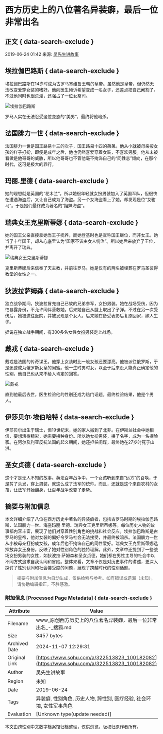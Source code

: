 # 西方历史上的八位著名异装癖，最后一位非常出名

## 正文 { data-search-exclude }


2019-06-24 01:42 来源: [吴先生讲故事](https://www.sohu.com/a/322513823_100182082)

## 埃拉伽巴路斯 { data-search-exclude }

埃拉伽巴路斯在14岁时成为古罗马塞维鲁王朝的皇帝。虽然他是皇帝，但仍然无法改变爱穿女装的嗜好。他向医生倾诉希望变成一名女子，还差点把自己阉割了。不过他同时也很荒淫，还强占了一位女祭司。

![埃拉伽巴路斯](http://5b0988e595225.cdn.sohucs.com/images/20190624/088ed0f47a6544d8be7f388bd7191e88.jpeg)

罗马人实在无法忍受这位变态的“美男”，最终将他暗杀。

## 法国腓力一世 { data-search-exclude }

法国腓力一世是国王路易十三的次子，国王路易十四的弟弟。他从小就被母亲按女孩的样子打扮，即便是成年之后，他也仍然喜爱穿着女装，不喜欢男服。他从未被看做是他哥哥的威胁，所以他哥哥也不管他毫不掩饰自己的“同性恋”倾向，在那个时代，这可是极大的罪行。

## 玛丽.里德 { data-search-exclude }

她的理想就是英国的“花木兰”。所以她很年轻就女扮男装加入了英国军队，但很快在遭遇海盗后，又让自己成为了海盗。另一个女海盗看上了她，却发现是位“女驸马”。于是她们最终成为著名的“姐妹海盗”。

## 瑞典女王克里斯蒂娜 { data-search-exclude }

她的国王父亲直接拿她当王子抚养，而她登基时也是宣称国王继位，而非女王。她当了十年国王，却从心底里认为“国家不该由女人统治”。所以她后来放弃了王位，并离开了瑞典。

![瑞典女王克里斯蒂娜](http://5b0988e595225.cdn.sohucs.com/images/20190624/24dfbf52c09c4353887dbfe17a77837a.jpeg)

克里斯蒂娜后来信奉了天主教，并前往罗马。她是仅有的两名被埋葬在罗马圣彼得教堂的女性之一。

## 狄波拉萨姆森 { data-search-exclude }

独立战争期间，狄波拉冒充自己已故的兄弟参军，女扮男装。她在战场受伤，因为怕暴露身份，不允许同伴营救她。后来她自己从腿上取出了子弹。不过在另一次受伤后，她被送往医院，并被发现是个女人。后来她在备受表彰后复原回家，嫁人生子。

据说在独立战争期间，有300多名女性女扮男装走上战场。

## 戴戎 { data-search-exclude }

戴戎是法国的传奇谍王。他穿上女装时比一般女孩还要漂亮。他被派往俄罗斯，于是迅速成为俄罗斯女皇的闺蜜。他一生时男时女，以至于后来没人能真正确定他的性别，他自己也从来不给人肯定的回答。

![戴戎](http://5b0988e595225.cdn.sohucs.com/images/20190624/13a46b76774f4daa9e03665586f52d45.jpeg)

直到他最后去世，医生检验他的性别还成为热门话题。最终检验结果，他是个男人。

## 伊莎贝尔·埃伯哈特 { data-search-exclude }

伊莎贝尔出生于瑞士，但19世纪末，她的家人搬到了北非。在伊斯兰社会中她相信，要想活得精彩，她需要换种身份。所以她女扮男装，换了名字，成为一名探险家。在阿尔及利亚反抗法国的起义期间，她还担任间谍，最终她在27岁时死于山洪。

## 圣女贞德 { data-search-exclude }

这个才是无人不知的故事。英法百年战争中，一个女孩听到来自“远方”的召唤，于是剪了头发，穿上男装，就这么成了法军的统帅。而且，还就是这个来自农村的女孩，让法军开始翻身，让百年战争改变了走势。

## 摘要与附加信息

<!-- tcd_abstract -->
本文详细介绍了八位在西方历史中著名的异装癖者，包括古罗马时期的埃拉伽巴路斯、法国腓力一世、海盗玛丽·里德、瑞典女王克里斯蒂娜等。每位历史人物的故事都内容丰富，展现了他们对穿着性别角色的挑战和社会反应。埃拉伽巴路斯是古罗马的皇帝，他对女装的偏好令罗马社会无法接受，并最终被暗杀。法国腓力一世从小被母亲打扮成女孩，成年后也不掩饰自己的同性爱好。瑞典女王克里斯蒂娜选择放弃女王身份，反映了她对性别角色的独特理解。此外，文章中还提到了一些战场女扮男装的女性，如狄波拉·萨姆森和圣女贞德，她们都在男性主导的社会中以不同方式追求自我认同和冒险。整体来看，文章不仅是对历史事件的讲述，更深入探讨了性别认同和社会接受度的问题，展现了跨越时代的性别话题。
<!-- tcd_abstract_end -->

> 摘要与附加信息为自动生成，仅供检索与参考。如有错误或遗漏（未知），请协助编辑指正，不胜感激。

### 附加信息 [Processed Page Metadata] { data-search-exclude }

| Attribute       | Value                                  |
|-----------------|----------------------------------------|
| Filename        | www_原创西方历史上的八位著名异装癖，最后一位非常出名_-_搜狐.md                             |
| Size            | 3457 bytes                           |
| Archived Date   | 2024-11-07 12:29:31                             |
| Original Link   | [https://www.sohu.com/a/322513823_100182082](https://www.sohu.com/a/322513823_100182082)                       |
| Author          | 吴先生讲故事                               |
| Region          | 未知                               |
| Date            | 2019-06-24                                 |
| Tags            | 异装癖, 性别角色, 历史人物, 跨性别, 医疗经验, 社会环境, 女性军事角色                                 |
| Evaluation            | [Unknown type(update needed)]                                 |
<!-- tcd_table_end -->

本文由跨性别中文数字档案馆归档整理，仅供浏览。版权归原作者所有。

